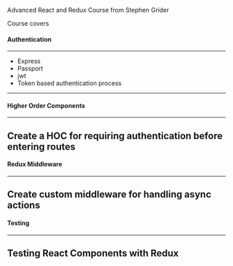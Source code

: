 Advanced React and Redux Course from Stephen Grider

Course covers

#### Authentication
---
* Express
* Passport
* jwt
* Token based authentication process
---
#### Higher Order Components
---
Create a HOC for requiring authentication before entering routes
---
#### Redux Middleware
---
Create custom middleware for handling async actions
---
#### Testing
---
Testing React Components with Redux
---
